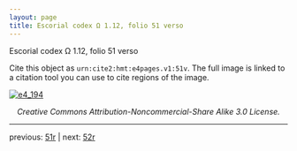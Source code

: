 ```yaml
---
layout: page
title: Escorial codex Ω 1.12, folio 51 verso
---
```


Escorial codex Ω 1.12, folio 51 verso

Cite this object as `urn:cite2:hmt:e4pages.v1:51v`.  The full image is linked to a citation tool you can use to cite regions of the image.

[![e4_194](http://www.homermultitext.org/iipsrv?IIIF=/project/homer/pyramidal/deepzoom/hmt/e4img/2017a/e4_194.tif/full/800,/0/default.jpg)](http://www.homermultitext.org/ict2/?urn=urn:cite2:hmt:e4img.2017a:e4_194) 

<p style="text-align: center; font-style: italic;">Creative Commons Attribution-Noncommercial-Share Alike 3.0 License.</p>

---

previous: [51r](../51r/) | next: [52r](../52r/)